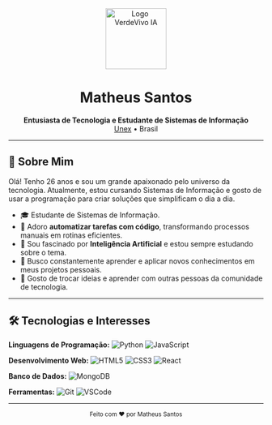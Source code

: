 <div align="center">
  <img src="https://user-images.githubusercontent.com/624760/236682073-2e2e6e2d-5e7e-4e6e-9b7d-6e4e6e2e6e2e.png" width="120" alt="Logo VerdeVivo IA"/>
  <h1>Matheus Santos</h1>
  <p>
    <b>Entusiasta de Tecnologia e Estudante de Sistemas de Informação</b><br>
    <a href="https://unex.edu.br">Unex</a> • Brasil
  </p>
</div>

---

## 👋 Sobre Mim

Olá! Tenho 26 anos e sou um grande apaixonado pelo universo da tecnologia. Atualmente, estou cursando Sistemas de Informação e gosto de usar a programação para criar soluções que simplificam o dia a dia.

- 🎓 Estudante de Sistemas de Informação.
- 🤖 Adoro **automatizar tarefas com código**, transformando processos manuais em rotinas eficientes.
- 🧠 Sou fascinado por **Inteligência Artificial** e estou sempre estudando sobre o tema.
- 🌱 Busco constantemente aprender e aplicar novos conhecimentos em meus projetos pessoais.
- 💬 Gosto de trocar ideias e aprender com outras pessoas da comunidade de tecnologia.

---

## 🛠️ Tecnologias e Interesses

**Linguagens de Programação:** ![Python](https://img.shields.io/badge/Python-3776AB?style=for-the-badge&logo=python&logoColor=white)
![JavaScript](https://img.shields.io/badge/JavaScript-F7DF1E?style=for-the-badge&logo=javascript&logoColor=black)

**Desenvolvimento Web:** ![HTML5](https://img.shields.io/badge/HTML5-E34F26?style=for-the-badge&logo=html5&logoColor=white)
![CSS3](https://img.shields.io/badge/CSS3-1572B6?style=for-the-badge&logo=css3&logoColor=white)
![React](https://img.shields.io/badge/React-20232A?style=for-the-badge&logo=react&logoColor=61DAFB)

**Banco de Dados:** ![MongoDB](https://img.shields.io/badge/MongoDB-47A248?style=for-the-badge&logo=mongodb&logoColor=white)

**Ferramentas:** ![Git](https://img.shields.io/badge/GIT-E44C30?style=for-the-badge&logo=git&logoColor=white)
![VSCode](https://img.shields.io/badge/Vscode-007ACC?style=for-the-badge&logo=visual-studio-code&logoColor=white)

---

<div align="center">
  <sub>Feito com ❤️ por Matheus Santos</sub>
</div>
